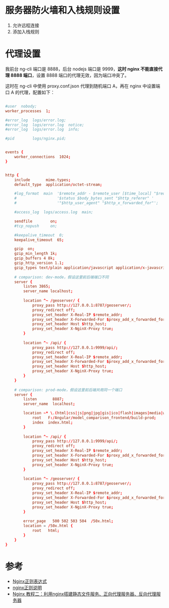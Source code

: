 # 服务器防火墙和入栈规则设置
1. 允许远程连接
2. 添加入栈规则

# 代理设置
我前台 ng-cli 端口是 8888，后台 nodejs 端口是 9999，**这时 nginx 不能直接代理 8888 端口**，设置 8888 端口的代理无效，因为端口冲突了。

这时在 ng-cli 中使用 proxy.conf.json 代理到随机端口 A，再在 nginx 中设置端口 A 的代理，配置如下：
``` conf

#user  nobody;
worker_processes  1;

#error_log  logs/error.log;
#error_log  logs/error.log  notice;
#error_log  logs/error.log  info;

#pid        logs/nginx.pid;


events {
    worker_connections  1024;
}


http {
    include       mime.types;
    default_type  application/octet-stream;

    #log_format  main  '$remote_addr - $remote_user [$time_local] "$request" '
    #                  '$status $body_bytes_sent "$http_referer" '
    #                  '"$http_user_agent" "$http_x_forwarded_for"';

    #access_log  logs/access.log  main;

    sendfile        on;
    #tcp_nopush     on;

    #keepalive_timeout  0;
    keepalive_timeout  65;

    gzip  on;
	gzip_min_length 1k;
    gzip_buffers 4 8k;
    gzip_http_version 1.1;
    gzip_types text/plain application/javascript application/x-javascript text/javascript text/css application/xml;
	
	# comparison: dev-mode，假设这里前后端端口不同
	server {
		listen 3865;
		server_name localhost;
		
		location ^~ /geoserver/ {
			proxy_pass http://127.0.0.1:8787/geoserver/;
			proxy_redirect off;
			proxy_set_header X-Real-IP $remote_addr;
			proxy_set_header X-Forwarded-For $proxy_add_x_forwarded_for;
			proxy_set_header Host $http_host;
			proxy_set_header X-NginX-Proxy true;
		}
		
		location ^~ /api/ {
			proxy_pass http://127.0.0.1:9999/api/;
			proxy_redirect off;
			proxy_set_header X-Real-IP $remote_addr;
			proxy_set_header X-Forwarded-For $proxy_add_x_forwarded_for;
			proxy_set_header Host $http_host;
			proxy_set_header X-NginX-Proxy true;
		}
	}
	
	# comparison: prod-mode，假设这里前后端共用同一个端口
	server {
        listen       8887;
        server_name  localhost;

        location ~* \.(html|css|js|png|jpg|gis|ico|flash|images|media|woff2)$ {
            root   F:/Angular/model_comparison_frontend/build-prod;
            index  index.html;
        }
		
		location ^~ /api/ {
			proxy_pass http://127.0.0.1:9999/api/;
			proxy_redirect off;
			proxy_set_header X-Real-IP $remote_addr;
			proxy_set_header X-Forwarded-For $proxy_add_x_forwarded_for;
			proxy_set_header Host $http_host;
			proxy_set_header X-NginX-Proxy true;
		}
		
		location ^~ /geoserver/ {
			proxy_pass http://127.0.0.1:8787/geoserver/;
			proxy_redirect off;
			proxy_set_header X-Real-IP $remote_addr;
			proxy_set_header X-Forwarded-For $proxy_add_x_forwarded_for;
			proxy_set_header Host $http_host;
			proxy_set_header X-NginX-Proxy true;
		}
		
        error_page   500 502 503 504  /50x.html;
        location = /50x.html {
            root   html;
        }
    }
}
```

# 参考
- [Nginx正则表达式](https://blog.csdn.net/xinzhifu1/article/details/59540505)
- [nginx正则说明](https://blog.csdn.net/gzh0222/article/details/7845981)
- [Nginx 教程二：利用nginx搭建静态文件服务、正向代理服务器、反向代理服务器](https://blog.csdn.net/Aeroleo/article/details/77921975)